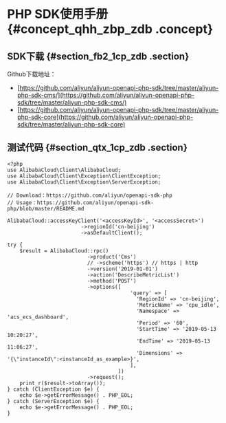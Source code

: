 # PHP SDK使用手册 {#concept_qhh_zbp_zdb .concept}

## SDK下载 {#section_fb2_1cp_zdb .section}

Github下载地址：

-   [https://github.com/aliyun/aliyun-openapi-php-sdk/tree/master/aliyun-php-sdk-cms/](https://github.com/aliyun/aliyun-openapi-php-sdk/tree/master/aliyun-php-sdk-cms/)
-   [https://github.com/aliyun/aliyun-openapi-php-sdk/tree/master/aliyun-php-sdk-core](https://github.com/aliyun/aliyun-openapi-php-sdk/tree/master/aliyun-php-sdk-core)

## 测试代码 {#section_qtx_1cp_zdb .section}

```
<?php
use AlibabaCloud\Client\AlibabaCloud;
use AlibabaCloud\Client\Exception\ClientException;
use AlibabaCloud\Client\Exception\ServerException;

// Download：https://github.com/aliyun/openapi-sdk-php
// Usage：https://github.com/aliyun/openapi-sdk-php/blob/master/README.md

AlibabaCloud::accessKeyClient('<accessKeyId>', '<accessSecret>')
                        ->regionId('cn-beijing')
                        ->asDefaultClient();

try {
    $result = AlibabaCloud::rpc()
                          ->product('Cms')
                          // ->scheme('https') // https | http
                          ->version('2019-01-01')
                          ->action('DescribeMetricList')
                          ->method('POST')
                          ->options([
                                        'query' => [
                                          'RegionId' => 'cn-beijing',
                                          'MetricName' => 'cpu_idle',
                                          'Namespace' => 'acs_ecs_dashboard',
                                          'Period' => '60',
                                          'StartTime' => '2019-05-13 10:20:27',
                                          'EndTime' => '2019-05-13 11:06:27',
                                          'Dimensions' => '{\"instanceId\":<instanceId_as_example>}',
                                        ],
                                    ])
                          ->request();
    print_r($result->toArray());
} catch (ClientException $e) {
    echo $e->getErrorMessage() . PHP_EOL;
} catch (ServerException $e) {
    echo $e->getErrorMessage() . PHP_EOL;
}
```

